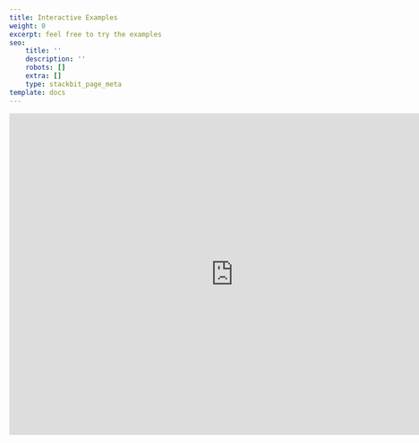 ```yaml
---
title: Interactive Examples
weight: 0
excerpt: feel free to try the examples
seo:
    title: ''
    description: ''
    robots: []
    extra: []
    type: stackbit_page_meta
template: docs
---
```

<iframe width="800" height="575"
           src="https://embedable-content.netlify.app/" title="YouTube video
           player" frameborder="0" allow="accelerometer; autoplay; clipboard-write;
           encrypted-media; gyroscope; picture-in-picture" allowfullscreen></iframe>